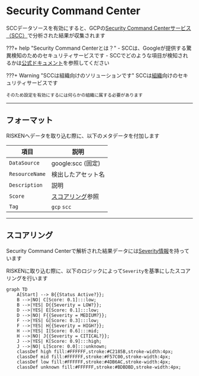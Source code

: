 # Security Command Center

SCCデータソースを有効にすると、GCPの[Security Command Centerサービス（SCC）](https://cloud.google.com/security-command-center/docs/concepts-security-command-center-overview)で分析された結果が収集されます

???+ help "Security Command Centerとは？"
    - SCCは、Googleが提供する驚異検知のためのセキュリティサービスです
    - SCCでどのような項目が検知されるかは[公式ドキュメント](https://cloud.google.com/security-command-center/docs/concepts-vulnerabilities-findings)を参照してください


???+ Warning "SCCは組織向けのソリューションです"
    SCCは[組織](https://cloud.google.com/resource-manager/docs/creating-managing-organization)向けのセキュリティサービスです
    
    そのため設定を有効にするには何らかの組織に属する必要があります

---

## フォーマット

RISKENへデータを取り込む際に、以下のメタデータを付加します

| 項目            | 説明                             |
| -------------- | ------------------------------- |
| `DataSource`   | google:scc (固定)                |
| `ResourceName` | 検出したアセット名                 |
| `Description`  | 説明                             |
| `Score`        | [スコアリング](/google/scc#_2)参照 |
| `Tag`          | `gcp` `scc`                      |

---

## スコアリング

Security Command Centerで解析された結果データには[Severity情報](https://cloud.google.com/security-command-center/docs/how-to-use-security-health-analytics#findings-by-severity)を持っています

RISKENに取り込む際に、以下のロジックによって`Severity`を基準にしたスコアリングを行います

```mermaid
graph TD
    A[Start] --> B{{Status Active?}};
    B -->|NO| C[Score: 0.1]:::low;
    B -->|YES| D{{Severity = LOW?}};
    D -->|YES| E[Score: 0.1]:::low;
    D -->|NO| F{{Severity = MEDIUM?}};
    F -->|YES| G[Score: 0.3]:::low;
    F -->|YES| H{{Severity = HIGH?}};
    H -->|YES| I[Score: 0.6]:::mid;
    H -->|NO| J{{Severity = CITICAL?}};
    J -->|YES| K[Score: 0.9]:::high;
    J -->|NO| L[Score: 0.0]:::unknown;
    classDef high fill:#FFFFFF,stroke:#C2185B,stroke-width:4px;
    classDef mid fill:#FFFFFF,stroke:#F57C00,stroke-width:4px;
    classDef low fill:#FFFFFF,stroke:#4DB6AC,stroke-width:4px;
    classDef unknown fill:#FFFFFF,stroke:#BDBDBD,stroke-width:4px;
```
